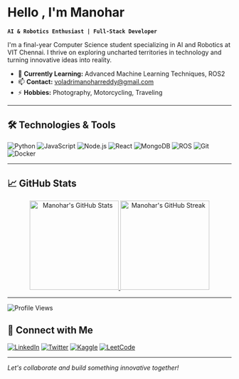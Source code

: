 # Hello , I'm Manohar

**`AI & Robotics Enthusiast | Full-Stack Developer`**

I'm a final-year Computer Science student specializing in AI and Robotics at VIT Chennai. I thrive on exploring uncharted territories in technology and turning innovative ideas into reality.

- 🌱 **Currently Learning:** Advanced Machine Learning Techniques, ROS2
- 📫 **Contact:** [voladrimanoharreddy@gmail.com](mailto:voladrimanoharreddy@gmail.com)
- ⚡ **Hobbies:** Photography, Motorcycling, Traveling

---

## 🛠️ Technologies & Tools

![Python](https://img.shields.io/badge/Python-3776AB?style=for-the-badge&logo=python&logoColor=white)
![JavaScript](https://img.shields.io/badge/JavaScript-F7DF1E?style=for-the-badge&logo=javascript&logoColor=black)
![Node.js](https://img.shields.io/badge/Node.js-339933?style=for-the-badge&logo=nodedotjs&logoColor=white)
![React](https://img.shields.io/badge/React-20232A?style=for-the-badge&logo=react&logoColor=61DAFB)
![MongoDB](https://img.shields.io/badge/MongoDB-4EA94B?style=for-the-badge&logo=mongodb&logoColor=white)
![ROS](https://img.shields.io/badge/ROS-22314E?style=for-the-badge&logo=ros&logoColor=white)
![Git](https://img.shields.io/badge/Git-F05032?style=for-the-badge&logo=git&logoColor=white)
![Docker](https://img.shields.io/badge/Docker-2496ED?style=for-the-badge&logo=docker&logoColor=white)

---

## 📈 GitHub Stats

<p align="center">
  <a href="https://github.com/manoharreddyvoladri">
    <img src="https://github-readme-stats.vercel.app/api?username=manoharreddyvoladri&show_icons=true&theme=radical" alt="Manohar's GitHub Stats" height="200"/>
  </a>
  <a href="https://github.com/manoharreddyvoladri">
    <img src="https://github-readme-streak-stats.herokuapp.com/?user=manoharreddyvoladri&theme=dark" alt="Manohar's GitHub Streak" height="200"/>
  </a>
</p>

---

![Profile Views](https://komarev.com/ghpvc/?username=manoharreddyvoladri&label=Profile%20views&color=0e75b6&style=flat)
## 🤝 Connect with Me

[![LinkedIn](https://img.shields.io/badge/LinkedIn-%230077B5.svg?style=for-the-badge&logo=linkedin&logoColor=white)](https://linkedin.com/in/voladrimanoharreddy)
[![Twitter](https://img.shields.io/badge/Twitter-%231DA1F2.svg?style=for-the-badge&logo=twitter&logoColor=white)](https://twitter.com/voladrimr)
[![Kaggle](https://img.shields.io/badge/Kaggle-20BEFF.svg?style=for-the-badge&logo=kaggle&logoColor=white)](https://kaggle.com/manoharreddyvoladri)
[![LeetCode](https://img.shields.io/badge/LeetCode-FFA116.svg?style=for-the-badge&logo=leetcode&logoColor=white)](https://leetcode.com/manoharreddyvoladri)

---

*Let's collaborate and build something innovative together!*





 

